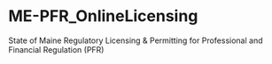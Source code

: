 # ME-PFR_OnlineLicensing
 State of Maine Regulatory Licensing & Permitting for Professional and Financial Regulation (PFR)
